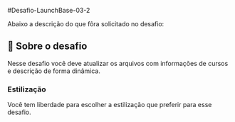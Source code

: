 
#Desafio-LaunchBase-03-2


Abaixo a descrição do que fôra solicitado no desafio:

## :rocket: Sobre o desafio

Nesse desafio você deve atualizar os arquivos com informações de cursos e descrição de forma dinâmica.

### Estilização

Você tem liberdade para escolher a estilização que preferir para esse desafio.